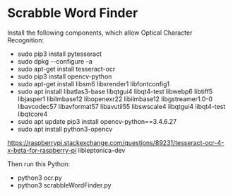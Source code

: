 # Scrabble Word Finder

Install the following components, which allow Optical Character Recognition:
* sudo pip3 install pytesseract
* sudo dpkg --configure –a
* sudo apt-get install tesseract-ocr
* sudo pip3 install opencv-python
* sudo apt-get install libsm6 libxrender1 libfontconfig1
* sudo apt install libatlas3-base libqtgui4 libqt4-test libwebp6 libtiff5 libjasper1 libilmbase12 libopenexr22 libilmbase12 libgstreamer1.0-0 libavcodec57 libavformat57 libavutil55 libswscale4 libqtgui4 libqt4-test libqtcore4
* sudo apt update
pip3 install opencv-python==3.4.6.27
* sudo apt install python3-opencv

https://raspberrypi.stackexchange.com/questions/89231/tesseract-ocr-4-x-beta-for-raspberry-pi
libleptonica-dev

Then run this Python:
* python3 ocr.py
* python3 scrabbleWordFinder.py